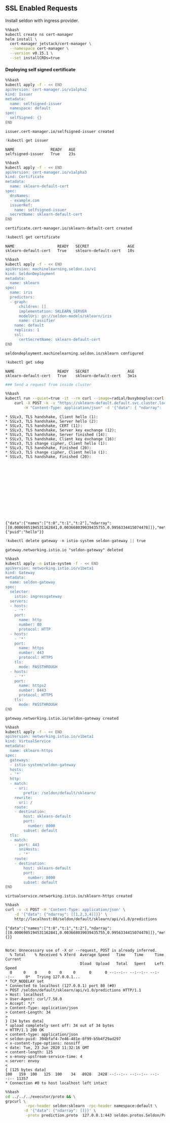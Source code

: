 ## SSL Enabled Requests

Install seldon with ingress provider.



```bash
%%bash
kubectl create ns cert-manager
helm install \
  cert-manager jetstack/cert-manager \
  --namespace cert-manager \
  --version v0.15.1 \
  --set installCRDs=true
```

#### Deploying self signed certificate


```bash
%%bash
kubectl apply -f - << END
apiVersion: cert-manager.io/v1alpha2
kind: Issuer
metadata:
  name: selfsigned-issuer
  namespace: default
spec:
  selfSigned: {}
END
```

    issuer.cert-manager.io/selfsigned-issuer created



```python
!kubectl get issuer
```

    NAME                READY   AGE
    selfsigned-issuer   True    23s



```bash
%%bash 
kubectl apply -f - << END
apiVersion: cert-manager.io/v1alpha3
kind: Certificate
metadata:
  name: sklearn-default-cert
spec:
  dnsNames:
  - example.com
  issuerRef:
    name: selfsigned-issuer
  secretName: sklearn-default-cert
END
```

    certificate.cert-manager.io/sklearn-default-cert created



```python
!kubectl get certificate
```

    NAME                   READY   SECRET                 AGE
    sklearn-default-cert   True    sklearn-default-cert   10s



```bash
%%bash
kubectl apply -f - << END
apiVersion: machinelearning.seldon.io/v1
kind: SeldonDeployment
metadata:
  name: sklearn
spec:
  name: iris
  predictors:
  - graph:
      children: []
      implementation: SKLEARN_SERVER
      modelUri: gs://seldon-models/sklearn/iris
      name: classifier
    name: default
    replicas: 1
    ssl:
      certSecretName: sklearn-default-cert 
END
```

    seldondeployment.machinelearning.seldon.io/sklearn configured



```python
!kubectl get sdep
```

    NAME                   READY   SECRET                 AGE
    sklearn-default-cert   True    sklearn-default-cert   3m1s



```python
### Send a request from inside cluster
```


```bash
%%bash
kubectl run --quiet=true -it --rm curl --image=radial/busyboxplus:curl --restart=Never -- \
    curl -X POST -k -v "https://sklearn-default.default.svc.cluster.local:8000/api/v1.0/predictions" \
        -H "Content-Type: application/json" -d '{"data": { "ndarray": [[1,2,3,4]]}, "meta": { "puid": "hello" }}'
```

    * SSLv3, TLS handshake, Client hello (1):
    * SSLv3, TLS handshake, Server hello (2):
    * SSLv3, TLS handshake, CERT (11):
    * SSLv3, TLS handshake, Server key exchange (12):
    * SSLv3, TLS handshake, Server finished (14):
    * SSLv3, TLS handshake, Client key exchange (16):
    * SSLv3, TLS change cipher, Client hello (1):
    * SSLv3, TLS handshake, Finished (20):
    * SSLv3, TLS change cipher, Client hello (1):
    * SSLv3, TLS handshake, Finished (20):
    
    
    
    
    
    
    
    
    
    
    
    
    
    
    {"data":{"names":["t:0","t:1","t:2"],"ndarray":[[0.0006985194531162841,0.003668039039435755,0.9956334415074478]]},"meta":{"puid":"hello"}}



```python
!kubectl delete gateway -n istio-system seldon-gateway || true
```

    gateway.networking.istio.io "seldon-gateway" deleted



```bash
%%bash
kubectl apply -n istio-system -f - << END
apiVersion: networking.istio.io/v1beta1
kind: Gateway
metadata:
  name: seldon-gateway
spec:
  selector:
    istio: ingressgateway
  servers:
  - hosts:
    - '*'
    port:
      name: http
      number: 80
      protocol: HTTP
  - hosts:
    - '*'
    port:
      name: https
      number: 443
      protocol: HTTPS
    tls:
      mode: PASSTHROUGH
  - hosts:
    - '*'
    port:
      name: https2
      number: 8443
      protocol: HTTPS
    tls:
      mode: PASSTHROUGH
END
```

    gateway.networking.istio.io/seldon-gateway created



```bash
%%bash
kubectl apply -f - << END
apiVersion: networking.istio.io/v1beta1
kind: VirtualService
metadata:
  name: sklearn-https
spec:
  gateways:
  - istio-system/seldon-gateway
  hosts:
  - '*'
  http:
  - match:
    - uri:
        prefix: /seldon/default/sklearn/
    rewrite:
      uri: /
    route:
    - destination:
        host: sklearn-default
        port:
          number: 8000
        subset: default
  tls:
  - match:
    - port: 443
      sniHosts:
      - '*'
    route:
    - destination:
        host: sklearn-default
        port:
          number: 8000
        subset: default
END
```

    virtualservice.networking.istio.io/sklearn-https created



```bash
%%bash
curl -v -X POST -H 'Content-Type: application/json' \
    -d '{"data": {"ndarray": [[1,2,3,4]]}}' \
    http://localhost:80/seldon/default/sklearn/api/v1.0/predictions
```

    {"data":{"names":["t:0","t:1","t:2"],"ndarray":[[0.0006985194531162841,0.003668039039435755,0.9956334415074478]]},"meta":{}}


    Note: Unnecessary use of -X or --request, POST is already inferred.
      % Total    % Received % Xferd  Average Speed   Time    Time     Time  Current
                                     Dload  Upload   Total   Spent    Left  Speed
      0     0    0     0    0     0      0      0 --:--:-- --:--:-- --:--:--     0*   Trying 127.0.0.1...
    * TCP_NODELAY set
    * Connected to localhost (127.0.0.1) port 80 (#0)
    > POST /seldon/default/sklearn/api/v1.0/predictions HTTP/1.1
    > Host: localhost
    > User-Agent: curl/7.58.0
    > Accept: */*
    > Content-Type: application/json
    > Content-Length: 34
    > 
    } [34 bytes data]
    * upload completely sent off: 34 out of 34 bytes
    < HTTP/1.1 200 OK
    < content-type: application/json
    < seldon-puid: 394bfaf4-7e46-481e-8f99-b5b4f29ad297
    < x-content-type-options: nosniff
    < date: Tue, 23 Jun 2020 11:32:16 GMT
    < content-length: 125
    < x-envoy-upstream-service-time: 4
    < server: envoy
    < 
    { [125 bytes data]
    100   159  100   125  100    34   8928   2428 --:--:-- --:--:-- --:--:-- 11357
    * Connection #0 to host localhost left intact



```bash
%%bash
cd ../../../executor/proto && \
grpcurl \
         -rpc-header seldon:sklearn -rpc-header namespace:default \
        -d '{"data": {"ndarray": []}}' \
         -proto prediction.proto  127.0.0.1:443 seldon.protos.Seldon/Predict
```


```python

```
